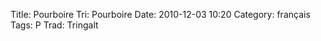 Title: Pourboire
 Tri: Pourboire
 Date: 2010-12-03 10:20
 Category: français
 Tags: P
 Trad: Tringalt
 
